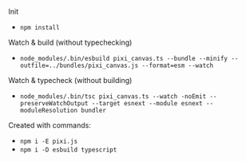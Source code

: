 Init
- `npm install`

Watch & build (without typechecking)
- `node_modules/.bin/esbuild pixi_canvas.ts --bundle --minify --outfile=../bundles/pixi_canvas.js --format=esm --watch`

Watch & typecheck (without building)
- `node_modules/.bin/tsc pixi_canvas.ts --watch -noEmit --preserveWatchOutput --target esnext --module esnext --moduleResolution bundler`

Created with commands:
- `npm i -E pixi.js`
- `npm i -D esbuild typescript`


